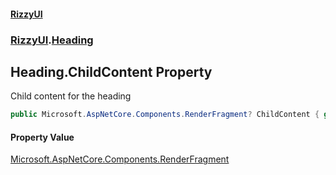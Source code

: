 #### [RizzyUI](index 'index')
### [RizzyUI](RizzyUI 'RizzyUI').[Heading](RizzyUI.Heading 'RizzyUI.Heading')

## Heading.ChildContent Property

Child content for the heading

```csharp
public Microsoft.AspNetCore.Components.RenderFragment? ChildContent { get; set; }
```

#### Property Value
[Microsoft.AspNetCore.Components.RenderFragment](https://docs.microsoft.com/en-us/dotnet/api/Microsoft.AspNetCore.Components.RenderFragment 'Microsoft.AspNetCore.Components.RenderFragment')